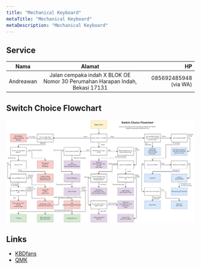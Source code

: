 ```yaml
---
title: "Mechanical Keyboard"
metaTitle: "Mechanical Keyboard"
metaDescription: "Mechanical Keyboard"
---
```


Service
---

| Nama | Alamat | HP |
| ------------- |:-------------:| -----:|
| Andreawan | Jalan cempaka indah X BLOK OE Nomor 30 Perumahan Harapan Indah, Bekasi 17131 | 085692485948 (via WA) |

Switch Choice Flowchart
---

![Switch Choice Flowchart](pref-switches.jpg)

Links
---

- [KBDfans](https://kbdfans.com/)
- [QMK](https://qmk.fm/)
